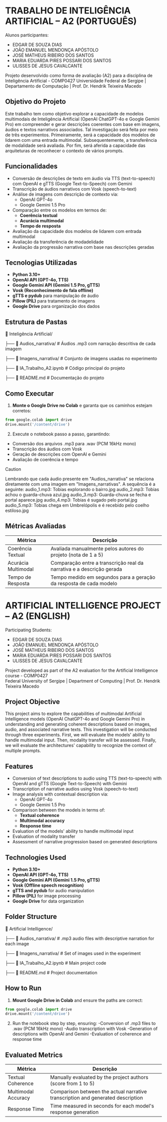 # TRABALHO DE INTELIGÊNCIA ARTIFICIAL – A2 (PORTUGUÊS)

Alunos participantes:
- EDGAR DE SOUZA DIAS  
- JOÃO EMANUEL MENDONÇA APÓSTOLO  
- JOSÉ MATHEUS RIBEIRO DOS SANTOS  
- MARIA EDUARDA PIRES POSSARI DOS SANTOS  
- ULISSES DE JESUS CAVALCANTE

Projeto desenvolvido como forma de avaliação (A2) para a disciplina de Inteligência Artificial - COMP0427
Universidade Federal de Sergipe | Departamento de Computação | Prof. Dr. Hendrik Teixeira Macedo

## Objetivo do Projeto

Este trabalho tem como objetivo explorar a capacidade de modelos multimodais de Inteligência Artificial (OpenAI ChatGPT-4o e Google Gemini Pro) em compreender e gerar descrições coerentes com base em imagens, áudios e textos narrativos associados. Tal investigação será feita por meio de três experimentos. Primeiramente, será a capacidade dos modelos de lidarem com uma entrada multimodal. Subsequentemente, a transferência de modalidade será avaliada. Por fim, será aferida a capacidade das arquiteturas de reconhecer o contexto de vários prompts.

## Funcionalidades

- Conversão de descrições de texto em áudio via TTS (text-to-speech) com OpenAI e gTTS (Google Text-to-Speech) com Gemini
- Transcrição de áudios narrativos com Vosk (speech-to-text)
- Análise de imagens com descrição de contexto via:
  - OpenAI GPT-4o
  - Google Gemini 1.5 Pro
- Comparação entre os modelos em termos de:
  - **Coerência textual**
  - **Acurácia multimodal**
  - **Tempo de resposta**
- Avaliação da capacidade dos modelos de lidarem com entrada multimodal
- Avaliação da transferência de modadelidade
- Avaliação da progressão narrativa com base nas descrições geradas

## Tecnologias Utilizadas

- **Python 3.10+**
- **OpenAI API (GPT-4o, TTS)**
- **Google Gemini API (Gemini 1.5 Pro, gTTS)**
- **Vosk (Reconhecimento de fala offline)**
- **gTTS e pydub** para manipulação de áudio
- **Pillow (PIL)** para tratamento de imagens
- **Google Drive** para organização dos dados

## Estrutura de Pastas

📁 Inteligência Artificial/ 

  ├── 📁 Audios_narrativa/ # Áudios .mp3 com narração descritiva de cada imagem 
  
  ├── 📁 Imagens_narrativa/ # Conjunto de imagens usadas no experimento 
  
  ├── 📄 IA_Trabalho_A2.ipynb # Código principal do projeto 
  
  ├── 📄 README.md # Documentação do projeto


## Como Executar

1. **Monte o Google Drive no Colab** e garanta que os caminhos estejam corretos:
```python
from google.colab import drive
drive.mount('/content/drive')
```

2. Execute o notebook passo a passo, garantindo:
- Conversão dos arquivos .mp3 para .wav (PCM 16kHz mono)
- Transcrição dos áudios com Vosk
- Geração de descrições com OpenAI e Gemini
- Avaliação de coerência e tempo

> [!CAUTION]
> Lembrando que cada áudio presente em "Audios_narrativa" se relaciona diretamente com uma imagem em "Imagens_narrativas". A sequência é a seguinte:
> audio_1.mp3: Tobias explorando o bairro.jpg
> audio_2.mp3: Tobias achou o guarda-chuva azul.jpg
> audio_3.mp3: Guarda-chuva se fecha e portal aparece.jpg
> audio_4.mp3: Tobias é sugado pelo portal.jpg
> audio_5.mp3: Tobias chega em Umbrelópolis e é recebido pelo coelho estiloso.jpg

## Métricas Avaliadas

| Métrica              | Descrição                                                                 |
|----------------------|---------------------------------------------------------------------------|
| Coerência Textual    | Avaliada manualmente pelos autores do projeto (nota de 1 a 5)             |
| Acurácia Multimodal  | Comparação entre a transcrição real da narrativa e a descrição gerada     |
| Tempo de Resposta    | Tempo medido em segundos para a geração da resposta de cada modelo        |


# ARTIFICIAL INTELLIGENCE PROJECT – A2 (ENGLISH)

Participating Students:
- EDGAR DE SOUZA DIAS  
- JOÃO EMANUEL MENDONÇA APÓSTOLO  
- JOSÉ MATHEUS RIBEIRO DOS SANTOS  
- MARIA EDUARDA PIRES POSSARI DOS SANTOS  
- ULISSES DE JESUS CAVALCANTE

Project developed as part of the A2 evaluation for the Artificial Intelligence course - COMP0427  
Federal University of Sergipe | Department of Computing | Prof. Dr. Hendrik Teixeira Macedo

## Project Objective

This project aims to explore the capabilities of multimodal Artificial Intelligence models (OpenAI ChatGPT-4o and Google Gemini Pro) in understanding and generating coherent descriptions based on images, audio, and associated narrative texts. This investigation will be conducted through three experiments. First, we will evaluate the models' ability to handle multimodal input. Then, modality transfer will be assessed. Finally, we will evaluate the architectures' capability to recognize the context of multiple prompts.

## Features

- Conversion of text descriptions to audio using TTS (text-to-speech) with OpenAI and gTTS (Google Text-to-Speech) with Gemini
- Transcription of narrative audios using Vosk (speech-to-text)
- Image analysis with contextual description via:
  - OpenAI GPT-4o
  - Google Gemini 1.5 Pro
- Comparison between the models in terms of:
  - **Textual coherence**
  - **Multimodal accuracy**
  - **Response time**
- Evaluation of the models' ability to handle multimodal input
- Evaluation of modality transfer
- Assessment of narrative progression based on generated descriptions

## Technologies Used

- **Python 3.10+**
- **OpenAI API (GPT-4o, TTS)**
- **Google Gemini API (Gemini 1.5 Pro, gTTS)**
- **Vosk (Offline speech recognition)**
- **gTTS and pydub** for audio manipulation
- **Pillow (PIL)** for image processing
- **Google Drive** for data organization

## Folder Structure

📁 Artificial Intelligence/  

  ├── 📁 Audios_narrativa/ # .mp3 audio files with descriptive narration for each image  
  
  ├── 📁 Imagens_narrativa/ # Set of images used in the experiment  
  
  ├── 📄 IA_Trabalho_A2.ipynb # Main project code  
  
  ├── 📄 README.md # Project documentation

## How to Run

1. **Mount Google Drive in Colab** and ensure the paths are correct:
```python
from google.colab import drive
drive.mount('/content/drive')
```

2. Run the notebook step by step, ensuring:
-Conversion of .mp3 files to .wav (PCM 16kHz mono)
-Audio transcription with Vosk
-Generation of descriptions with OpenAI and Gemini
-Evaluation of coherence and response time

## Evaluated Metrics

| Métrica              | Descrição                                                                           |
|----------------------|-------------------------------------------------------------------------------------|
| Textual Coherence    | Manually evaluated by the project authors (score from 1 to 5)                       |
| Multimodal Accuracy  | Comparison between the actual narrative transcription and generated description     |
| Response Time        | Time measured in seconds for each model's response generation                       |
